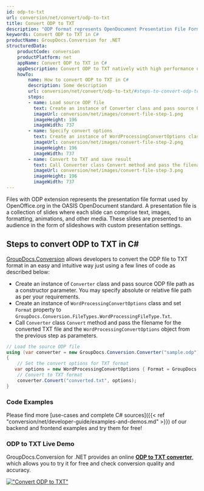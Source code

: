 ```yaml
---
id: odp-to-txt
url: conversion/net/convert/odp-to-txt
title: Convert ODP to TXT
description: "ODP format represents OpenDocument Presentation File Format with .odp extension. Learn how to convert ODP to TXT file programmatically in C# language using GroupDocs.Conversion for .NET library."
keywords: Convert ODP to TXT in C#
productName: GroupDocs.Conversion for .NET
structuredData:
    productCode: conversion
    productPlatform: net
    appName: Convert ODP to TXT in C#
    appDescription: Convert ODP to TXT natively with high performance using C# language and server side GroupDocs.Conversion for .NET APIs, without the use of any software like Microsoft or Open Office.
    howTo:
        name: How to convert ODP to TXT in C# 
        description: Some description
        url: conversion/net/convert/odp-to-txt/#steps-to-convert-odp-to-txt-in-c
        steps:
        - name: Load source ODP file 
          text: Create an instance of Converter class and pass source ODP file path as a constructor parameter. You may specify absolute or relative file path as per your requirements. 
          imageUrl: conversion/net/images/convert-file-step-1.png
          imageHeight: 196
          imageWidth: 737
        - name: Specify convert options 
          text: Create an instance of WordProcessingConvertOptions class.
          imageUrl: conversion/net/images/convert-file-step-2.png
          imageHeight: 196
          imageWidth: 737
        - name: Convert to TXT and save result 
          text: Call Converter class Convert method and pass the filename for the converted HTML file and the WordProcessingConvertOptions object from the previous step as parameters.
          imageUrl: conversion/net/images/convert-file-step-3.png
          imageHeight: 196
          imageWidth: 737
---
```


Files with ODP extension represents the presentation file format used by OpenOffice.org in the OASIS OpenDocument standard. A presentation file is a collection of slides where each slide can comprise text, images, formatting, animations, and other media. These slides are presented to an audience in the form of slideshows with custom presentation settings.

## Steps to convert ODP to TXT in C#

[GroupDocs.Conversion](https://products.groupdocs.com/conversion/net) allows developers to convert the ODP file to TXT format in an easy and intuitive way just using a few lines of code as described below:

* Create an instance of `Converter` class and pass source ODP file path as a constructor parameter. You may specify absolute or relative file path as per your requirements. 
* Create an instance of `WordProcessingConvertOptions` class and set `Format` property to `GroupDocs.Conversion.FileTypes.WordProcessingFileType.Txt`.
* Call `Converter` class `Convert` method and pass the filename for the converted TXT file and the `WordProcessingConvertOptions` object from the previous step as parameters.

```csharp
// Load the source ODP file
using (var converter = new GroupDocs.Conversion.Converter("sample.odp"))
{
    // Set the convert options for TXT format
   var options = new WordProcessingConvertOptions { Format = GroupDocs.Conversion.FileTypes.WordProcessingFileType.Txt };
    // Convert to TXT format
    converter.Convert("converted.txt", options);
}
```

### Code Examples

Please find more [use-cases and complete C# sources]({{< ref "conversion/net/developer-guide/examples-and-demos.md" >}}) of our backend and frontend examples and try them for free!

### ODP to TXT Live Demo

GroupDocs.Conversion for .NET provides an online [**ODP to TXT converter**](https://products.groupdocs.app/conversion/odp-to-txt), which allows you to try it for free and check conversion quality and accuracy.

[!["Convert ODP to TXT"](conversion/net/images/convert-to-txt/convert-odp-to-txt.png)](https://products.groupdocs.app/conversion/odp-to-txt)
